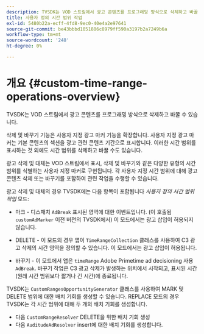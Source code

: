 ```yaml
---
description: TVSDK는 VOD 스트림에서 광고 콘텐츠를 프로그래밍 방식으로 삭제하고 바꿀 수 있습니다.
title: 사용자 정의 시간 범위 작업
exl-id: 5480b22a-ecff-4fd8-9ec0-40e4a2e97641
source-git-commit: be43bbbd1051886c8979ff590a3197b2a7249b6a
workflow-type: tm+mt
source-wordcount: '248'
ht-degree: 0%

---
```


# 개요 {#custom-time-range-operations-overview}

TVSDK는 VOD 스트림에서 광고 콘텐츠를 프로그래밍 방식으로 삭제하고 바꿀 수 있습니다.

삭제 및 바꾸기 기능은 사용자 지정 광고 마커 기능을 확장합니다. 사용자 지정 광고 마커는 기본 콘텐츠의 섹션을 광고 관련 콘텐츠 기간으로 표시합니다. 이러한 시간 범위를 표시하는 것 외에도 시간 범위를 삭제하고 바꿀 수도 있습니다.

<!--<a id="section_D3FE668CAF764DCC912373D5410C932C"></a>-->

광고 삭제 및 대체는 VOD 스트림에서 표시, 삭제 및 바꾸기와 같은 다양한 유형의 시간 범위를 식별하는 사용자 지정 마커로 구현됩니다. 각 사용자 지정 시간 범위에 대해 광고 콘텐츠 삭제 또는 바꾸기를 포함하여 관련 작업을 수행할 수 있습니다.

광고 삭제 및 대체의 경우 TVSDK에는 다음 항목이 포함됩니다 *사용자 정의 시간 범위 작업* 모드:

* 마크 - 디스패치 `AdBreak` 표시된 영역에 대한 이벤트입니다. (이 호출됨 `customAdMarker` 이전 버전의 TVSDK에서) 이 모드에서는 광고 삽입이 허용되지 않습니다.

* DELETE - 이 모드의 경우 앱이 `TimeRangeCollection` 클래스를 사용하여 C3 광고 삭제의 시간 영역을 정의할 수 있습니다. 이 모드에서는 광고 삽입이 허용됩니다.
* 바꾸기 - 이 모드에서 앱은 `timeRange` Adobe Primetime ad decisioning 사용 `AdBreak`. 바꾸기 작업은 C3 광고 삭제가 발생하는 위치에서 시작되고, 표시된 시간(원래 시간 범위보다 짧거나 긴 시간)에 종료됩니다.

TVSDK는 `CustomRangesOpportunityGenerator` 클래스를 사용하여 MARK 및 DELETE 범위에 대한 배치 기회를 생성할 수 있습니다. REPLACE 모드의 경우 TVSDK는 각 시간 범위에 대해 두 개의 배치 기회를 생성합니다.

* 다음 `CustomRangeResolver` DELETE을 위한 배치 기회 생성
* 다음 `AuditudeAdResolver` insert에 대한 배치 기회를 생성합니다.
